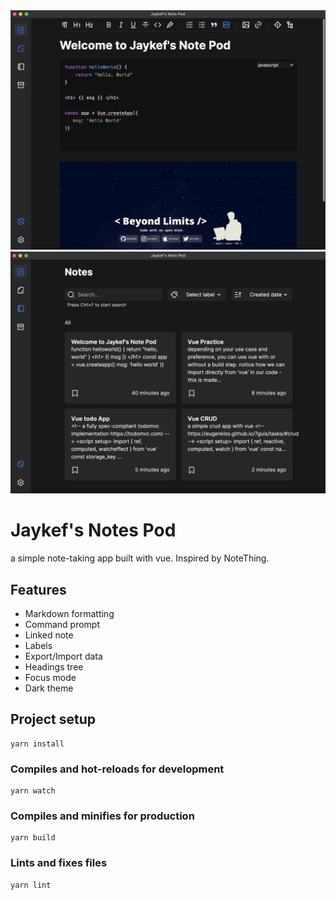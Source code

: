 <img src="./buildResources/home.png" />
<img src="./buildResources/notes.png" />

# Jaykef's Notes Pod
a simple note-taking app built with vue.
Inspired by NoteThing.

## Features
- Markdown formatting
- Command prompt
- Linked note
- Labels
- Export/Import data
- Headings tree
- Focus mode
- Dark theme

## Project setup
```
yarn install
```

### Compiles and hot-reloads for development
```
yarn watch
```

### Compiles and minifies for production
```
yarn build
```

### Lints and fixes files
```
yarn lint
```
